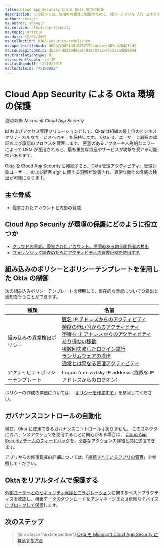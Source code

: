 ```yaml
---
title: Cloud App Security による Okta 環境の保護
description: この記事では、使用の可視性と制御のために、Okta アプリを API コネクタを使用して Cloud App Security に接続する利点について説明します。
author: shsagir
ms.author: shsagir
ms.service: cloud-app-security
ms.topic: article
ms.date: 12/04/2019
ms.collection: M365-security-compliance
ms.openlocfilehash: d62b7d9d91d5f627217caaccbec462aa20d2fcd2
ms.sourcegitcommit: db5ec79d219dd6674939c872ace7cd2ca80860a4
ms.translationtype: MT
ms.contentlocale: ja-JP
ms.lasthandoff: 12/19/2019
ms.locfileid: "75190092"
---
```

# <a name="how-cloud-app-security-helps-protect-your-okta-environment"></a>Cloud App Security による Okta 環境の保護

*適用対象: Microsoft Cloud App Security*

Id およびアクセス管理ソリューションとして、Okta は組織の最上位のビジネスクリティカルなサービスへのキーを保持します。 Okta は、ユーザーと顧客の認証および承認のプロセスを管理します。 悪意のあるアクターや人為的なエラーによって Okta が悪用されると、最も重要な資産やサービスが攻撃を受ける可能性があります。

Okta を Cloud App Security に接続すると、Okta 管理アクティビティ、管理対象ユーザー、および顧客 sigh に関する洞察が改善され、異常な動作の脅威の検出が可能になります。

## <a name="main-threats"></a>主な脅威

- 侵害されたアカウントと内部の脅威

## <a name="how-cloud-app-security-helps-to-protect-your-environment"></a>Cloud App Security が環境の保護にどのように役立つか

- [クラウドの脅威、侵害されたアカウント、悪意のある内部関係者の検出](best-practices.md#detect-cloud-threats-compromised-accounts-malicious-insiders-and-ransomware)
- [フォレンジック調査のためにアクティビティの監査証跡を使用する](best-practices.md#use-the-audit-trail-of-activities-for-forensic-investigations)

## <a name="control-okta-with-built-in-policies-and-policy-templates"></a>組み込みのポリシーとポリシーテンプレートを使用した Okta の制御

次の組み込みポリシーテンプレートを使用して、潜在的な脅威についての検出と通知を行うことができます。

| 種類 | 名前 |
| ---- | ---- |
| 組み込みの異常検出ポリシー | [匿名 IP アドレスからのアクティビティ](anomaly-detection-policy.md#activity-from-anonymous-ip-addresses)<br />[頻度の低い国からのアクティビティ](anomaly-detection-policy.md#activity-from-infrequent-country)<br />[不審な IP アドレスからのアクティビティ](anomaly-detection-policy.md#activity-from-suspicious-ip-addresses)<br />[あり得ない移動](anomaly-detection-policy.md#impossible-travel)<br />[複数回失敗したログイン試行](anomaly-detection-policy.md#multiple-failed-login-attempts)<br />[ランサムウェアの検出](anomaly-detection-policy.md#ransomware-activity)<br />[通常とは異なる管理アクティビティ](anomaly-detection-policy.md#unusual-activities-by-user) |
| アクティビティポリシーテンプレート | Logon from a risky IP address (危険な IP アドレスからのログオン) |

ポリシーの作成の詳細については、「[ポリシーを作成する](control-cloud-apps-with-policies.md#create-a-policy)」を参照してください。

## <a name="automate-governance-controls"></a>ガバナンスコントロールの自動化

現在、Okta に使用できるガバナンスコントロールはありません。 このコネクタにガバナンスアクションを使用することに関心がある場合は、 [Cloud App Security チームのフィードバック](support-and-ts.md#feedback)を、必要なアクションの詳細と共に送信できます。

アプリからの修復脅威の詳細については、「[接続されているアプリの管理](governance-actions.md)」を参照してください。

## <a name="protect-okta-in-real-time"></a>Okta をリアルタイムで保護する

[外部ユーザーとのセキュリティ保護とコラボレーション](best-practices.md#secure-collaboration-with-external-users-by-enforcing-real-time-session-controls)に関するベストプラクティスを確認し、[機密データのダウンロードをアンマネージまたは危険なデバイスにブロックして保護](best-practices.md#block-and-protect-download-of-sensitive-data-to-unmanaged-or-risky-devices)します。

## <a name="next-steps"></a>次のステップ

> [!div class="nextstepaction"]
> [Okta を Microsoft Cloud App Security に接続する方法](connect-okta-to-microsoft-cloud-app-security.md)
